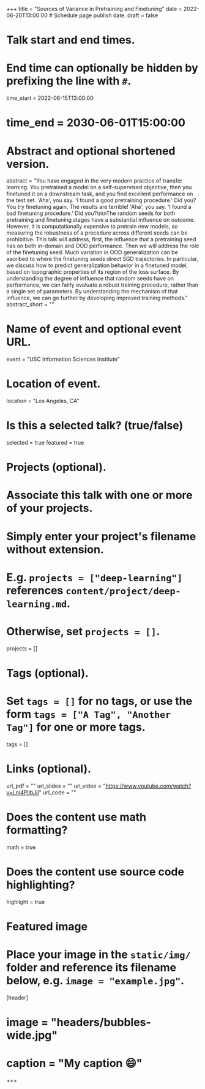 +++
title = "Sources of Variance in Pretraining and Finetuning"
date = 2022-06-20T13:00:00  # Schedule page publish date.
draft = false

# Talk start and end times.
#   End time can optionally be hidden by prefixing the line with `#`.
time_start = 2022-06-15T13:00:00
# time_end = 2030-06-01T15:00:00

# Abstract and optional shortened version.
abstract = "You have engaged in the very modern practice of transfer learning. You pretrained a model on a self-supervised objective, then you finetuned it on a downstream task, and you find excellent performance on the test set. 'Aha', you say. 'I found a good pretraining procedure.' Did you? You try finetuning again. The results are terrible! 'Aha', you say. 'I found a bad finetuning procedure.' Did you?\n\nThe random seeds for both pretraining and finetuning stages have a substantial influence on outcome. However, it is computationally expensive to pretrain new models, so measuring the robustness of a procedure across different seeds can be prohibitive. This talk will address, first, the influence that a pretraining seed has on both in-domain and OOD performance. Then we will address the role of the finetuning seed. Much variation in OOD generalization can be ascribed to where the finetuning seeds direct SGD trajectories. In particular, we discuss how to predict generalization behavior in a finetuned model, based on topographic properties of its region of the loss surface.  By understanding the degree of influence that random seeds have on performance, we can fairly evaluate a robust training procedure, rather than a single set of parameters. By understanding the mechanism of that influence, we can go further by developing improved training methods."
abstract_short = ""

# Name of event and optional event URL.
event = "USC Information Sciences Institute"

# Location of event.
location = "Los Angeles, CA"

# Is this a selected talk? (true/false)
selected = true
featured = true

# Projects (optional).
#   Associate this talk with one or more of your projects.
#   Simply enter your project's filename without extension.
#   E.g. `projects = ["deep-learning"]` references `content/project/deep-learning.md`.
#   Otherwise, set `projects = []`.
projects = []

# Tags (optional).
#   Set `tags = []` for no tags, or use the form `tags = ["A Tag", "Another Tag"]` for one or more tags.
tags = []

# Links (optional).
url_pdf = ""
url_slides = ""
url_video = "https://www.youtube.com/watch?v=Lni4PIlbJjI"
url_code = ""

# Does the content use math formatting?
math = true

# Does the content use source code highlighting?
highlight = true

# Featured image
# Place your image in the `static/img/` folder and reference its filename below, e.g. `image = "example.jpg"`.
[header]
# image = "headers/bubbles-wide.jpg"
# caption = "My caption :smile:"

+++
